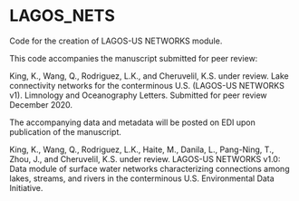 # LAGOS_NETS
Code for the creation of LAGOS-US NETWORKS module.

This code accompanies the manuscript submitted for peer review: 

King, K., Wang, Q., Rodriguez, L.K., and Cheruvelil, K.S. under review. Lake connectivity networks for the conterminous U.S. (LAGOS-US NETWORKS v1). Limnology and Oceanography Letters. Submitted for peer review December 2020. 

The accompanying data and metadata will be posted on EDI upon publication of the manuscript. 

King, K., Wang, Q., Rodriguez, L.K., Haite, M., Danila, L., Pang-Ning, T., Zhou, J., and Cheruvelil, K.S. under review. LAGOS-US NETWORKS v1.0: Data module of surface water networks characterizing connections among lakes, streams, and rivers in the conterminous U.S. Environmental Data Initiative.
